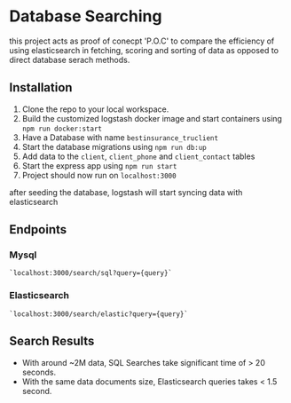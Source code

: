 # Database Searching

this project acts as proof of conecpt 'P.O.C' to compare the efficiency of using elasticsearch in fetching, scoring and sorting of data as opposed to direct database serach methods.

## Installation

1. Clone the repo to your local workspace.
2. Build the customized logstash docker image and start containers using `npm run docker:start`
3. Have a Database with name `bestinsurance_truclient`
4. Start the database migrations using `npm run db:up`
5. Add data to the `client`, `client_phone` and `client_contact` tables
6. Start the express app using `npm run start`
7. Project should now run on `localhost:3000`

after seeding the database, logstash will start syncing data with elasticsearch

## Endpoints

### Mysql

    `localhost:3000/search/sql?query={query}`

### Elasticsearch

    `localhost:3000/search/elastic?query={query}`

## Search Results

- With around ~2M data, SQL Searches take significant time of > 20 seconds.
- With the same data documents size, Elasticsearch queries takes < 1.5 second.
